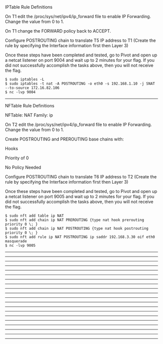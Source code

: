 IPTable Rule Definitions

  On T1 edit the /proc/sys/net/ipv4/ip_forward file to enable IP Forwarding. Change the value from 0 to 1.

  On T1 change the FORWARD policy back to ACCEPT.

  Configure POSTROUTING chain to translate T5 IP address to T1 (Create the rule by specifying the Interface information first then Layer 3)

Once these steps have been completed and tested, go to Pivot and open up a netcat listener on port 9004 and wait up to 2 minutes for your flag. 
If you did not successfully accomplish the tasks above, then you will not receive the flag.

    $ sudo iptables -L
    $ sudo iptables -t nat -A POSTROUTING -o eth0 -s 192.168.1.10 -j SNAT --to-source 172.16.82.106
    $ nc -lvp 9004
___________________________________________________________________________________________________________________________________________
NFTable Rule Definitions

NFTable: NAT
Family: ip

  On T2 edit the /proc/sys/net/ipv4/ip_forward file to enable IP Forwarding. Change the value from 0 to 1.

  Create POSTROUTING and PREROUTING base chains with:
  
  Hooks
  
  Priority of 0
  
  No Policy Needed

  Configure POSTROUTING chain to translate T6 IP address to T2 (Create the rule by specifying the Interface information first then Layer 3)

Once these steps have been completed and tested, go to Pivot and open up a netcat listener on port 9005 and wait up to 2 minutes for your flag.
If you did not successfully accomplish the tasks above, then you will not receive the flag.

    $ sudo nft add table ip NAT
    $ sudo nft add chain ip NAT PREROUTING {type nat hook prerouting priority 0 \; }
    $ sudo nft add chain ip NAT POSTROUTING {type nat hook postrouting priority 0 \; }
    $ sudo nft add rule ip NAT POSTROUTING ip saddr 192.168.3.30 oif eth0 masquerade
    $ nc -lvp 9005
___________________________________________________________________________________________________________________________________________

___________________________________________________________________________________________________________________________________________

___________________________________________________________________________________________________________________________________________

___________________________________________________________________________________________________________________________________________

___________________________________________________________________________________________________________________________________________

___________________________________________________________________________________________________________________________________________

___________________________________________________________________________________________________________________________________________

___________________________________________________________________________________________________________________________________________

___________________________________________________________________________________________________________________________________________

___________________________________________________________________________________________________________________________________________

___________________________________________________________________________________________________________________________________________

___________________________________________________________________________________________________________________________________________

___________________________________________________________________________________________________________________________________________

___________________________________________________________________________________________________________________________________________

___________________________________________________________________________________________________________________________________________

___________________________________________________________________________________________________________________________________________

___________________________________________________________________________________________________________________________________________

___________________________________________________________________________________________________________________________________________

___________________________________________________________________________________________________________________________________________

___________________________________________________________________________________________________________________________________________
